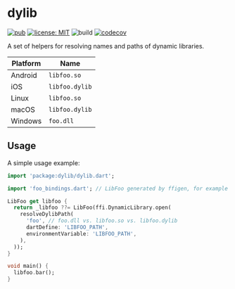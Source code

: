 # dylib

[![pub](https://img.shields.io/pub/v/dylib.svg)](https://pub.dev/packages/dylib)
[![license: MIT](https://img.shields.io/badge/license-MIT-yellow.svg)](https://opensource.org/licenses/MIT)
![build](https://github.com/jpnurmi/dylib.dart/workflows/CI/badge.svg)
[![codecov](https://codecov.io/gh/jpnurmi/dylib.dart/branch/master/graph/badge.svg)](https://codecov.io/gh/jpnurmi/dylib.dart)

A set of helpers for resolving names and paths of dynamic libraries.

| Platform | Name |
|---|---|
| Android | `libfoo.so` |
| iOS | `libfoo.dylib` |
| Linux | `libfoo.so` |
| macOS | `libfoo.dylib` |
| Windows | `foo.dll` |

## Usage

A simple usage example:

```dart
import 'package:dylib/dylib.dart';

import 'foo_bindings.dart'; // LibFoo generated by ffigen, for example

LibFoo get libfoo {
  return _libfoo ??= LibFoo(ffi.DynamicLibrary.open(
    resolveDylibPath(
      'foo', // foo.dll vs. libfoo.so vs. libfoo.dylib
      dartDefine: 'LIBFOO_PATH',
      environmentVariable: 'LIBFOO_PATH',
    ),
  ));
}

void main() {
  libfoo.bar();
}
```
